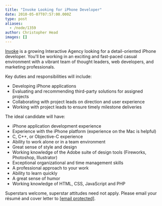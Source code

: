 ```yaml
---
title: "Invoke Looking for iPhone Developer"
date: 2010-05-07T07:57:00.000Z
type: post
aliases:
  - /node/1359
author: Christopher Head
images: []
---
```


<div class="field field-name-body field-type-text-with-summary field-label-hidden"><div class="field-items"><div class="field-item even"><p><a href="http://invokemedia.com/">Invoke</a> is a growing Interactive Agency looking for a detail-oriented iPhone developer. You&apos;ll be working in an exciting and fast-paced casual environment with a vibrant team of thought leaders, web developers, and marketing professionals.</p>
<p>Key duties and responsibilities will include:</p>
<ul>
<li>Developing iPhone applications</li>
<li>Evaluating and recommending third-party solutions for assigned projects</li>
<li>Collaborating with project leads on direction and user experience</li>
<li>Working with project leads to ensure timely milestone deliveries</li>
</ul>
<p>The ideal candidate will have:</p>
<ul>
<li>iPhone application development experience</li>
<li>Experience with the iPhone platform (experience on the Mac is helpful)</li>
<li>C, C++, or Objective-C experience</li>
<li>Ability to work alone or in a team environment</li>
<li>Great sense of style and design</li>
<li>Working knowledge of the Adobe suite of design tools (Fireworks, Photoshop, Illustrator)</li>
<li>Exceptional organizational and time management skills</li>
<li>A professional approach to your work</li>
<li>Ability to learn quickly</li>
<li>A great sense of humor</li>
<li>Working knowledge of HTML, CSS, JavaScript and PHP</li>
</ul>
<p>Superstars welcome, superstar attitudes need not apply. Please email your r&#xE9;sum&#xE9; and cover letter to <a href="/cdn-cgi/l/email-protection#224b55434c4c43554d5049624b4c544d49474f47464b430c414d4f"><span class="__cf_email__" data-cfemail="6d041a0c03030c1a021f062d04031b020608000809040c430e0200">[email&#xA0;protected]</span></a>.</p>
</div></div></div>    <footer>
          </footer>
